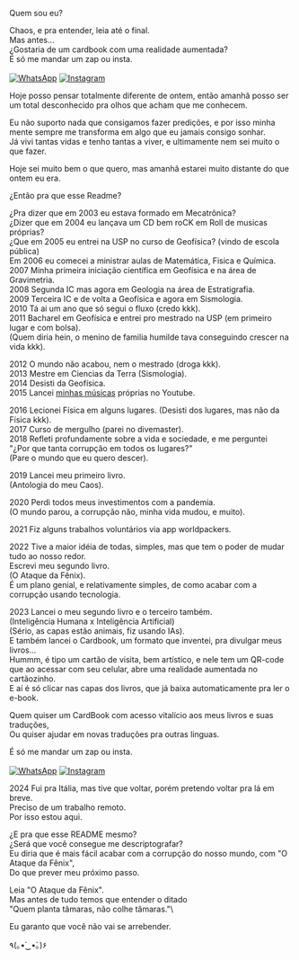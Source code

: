 Quem sou eu?
 
Chaos, e pra entender, leia até o final.\
Mas antes...\
¿Gostaria de um cardbook com uma realidade aumentada?\
É só me mandar um zap ou insta.\
\
[![WhatsApp](https://img.shields.io/badge/WhatsApp-25D366?style=for-the-badge&logo=whatsapp&logoColor=white)](https://wa.me/5511959586934) [![Instagram](https://img.shields.io/badge/-Instagram-%23E4405F?style=for-the-badge&logo=instagram&logoColor=white)](https://www.instagram.com/ck_na_estrada_360/)


Hoje posso pensar totalmente diferente de ontem, então amanhã posso ser um total desconhecido pra olhos que acham que me conhecem.

Eu não suporto nada que consigamos fazer predições, e por isso minha mente sempre me transforma em algo que eu jamais consigo sonhar.\
Já vivi tantas vidas e tenho tantas a viver, e ultimamente nem sei muito o que fazer.

Hoje sei muito bem o que quero, mas amanhã estarei muito distante do que ontem eu era.

¿Então pra que esse Readme?

¿Pra dizer que em 2003 eu estava formado em Mecatrônica?\
¿Dizer que em 2004 eu lançava um CD bem roCK em Roll de musicas próprias?\
¿Que em 2005 eu entrei na USP no curso de Geofísica? (vindo de escola pública)\
Em 2006 eu comecei a ministrar aulas de Matemática, Fisica e Química.\
2007 Minha primeira iniciação científica em Geofísica e na área de Gravimetria.\
2008 Segunda IC mas agora em Geologia na área de Estratigrafia.\
2009 Terceira IC e de volta a Geofísica e agora em Sismologia.\
2010 Tá ai um ano que só segui o fluxo (credo kkk).\
2011 Bacharel em Geofísica e entrei pro mestrado na USP (em primeiro lugar e com bolsa).\
(Quem diria hein, o menino de familia humilde tava conseguindo crescer na vida kkk).

2012 O mundo não acabou, nem o mestrado (droga kkk).\
2013 Mestre em Ciencias da Terra (Sismologia). \
2014 Desisti da Geofísica.\
2015 Lancei [minhas músicas](https://www.youtube.com/watch?v=yG2tVJiNM5s&list=PLxD_H3_3AyJ1lxQYX9IpwkyFwni61zv_8) próprias no Youtube.

2016 Lecionei Física em alguns lugares. (Desisti dos lugares, mas não da Física kkk).\
2017 Curso de mergulho (parei no divemaster).\
2018 Refleti profundamente sobre a vida e sociedade, e me perguntei\
"¿Por que tanta corrupção em todos os lugares?"\
(Pare o mundo que eu quero descer).

2019 Lancei meu primeiro livro.\
(Antologia do meu Caos).

2020 Perdi todos meus investimentos com a pandemia.\
(O mundo parou, a corrupção não, minha vida mudou, e muito).

2021 Fiz alguns trabalhos voluntários via app worldpackers.

2022 Tive a maior idéia de todas, simples, mas que tem o poder de mudar tudo ao nosso redor.\
Escrevi meu segundo livro. \
(O Ataque da Fênix). \
É um plano genial, e relativamente simples, de como acabar com a corrupção usando tecnologia.

2023 Lancei o meu segundo livro e o terceiro também.\
(Inteligência Humana x Inteligência Artificial)\
(Sério, as capas estão animais, fiz usando IAs).\
E também lancei o Cardbook, um formato que inventei, pra divulgar meus livros...\
Hummm, é tipo um cartão de visita, bem artístico, e nele tem um QR-code que ao acessar com seu celular, abre uma realidade aumentada no cartãozinho.\
E aí é só clicar nas capas dos livros, que já baixa automaticamente pra ler o e-book.

Quem quiser um CardBook com acesso vitalício aos meus livros e suas traduções, \
Ou quiser ajudar em novas traduções pra outras linguas.

É só me mandar um zap ou insta.\
\
[![WhatsApp](https://img.shields.io/badge/WhatsApp-25D366?style=for-the-badge&logo=whatsapp&logoColor=white)](https://wa.me/5511959586934) [![Instagram](https://img.shields.io/badge/-Instagram-%23E4405F?style=for-the-badge&logo=instagram&logoColor=white)](https://www.instagram.com/ck_na_estrada_360/)


2024 Fui pra Itália, mas tive que voltar, porém pretendo voltar pra lá em breve.\
Preciso de um trabalho remoto.\
Por isso estou aqui.

¿E pra que esse README mesmo?\
¿Será que você consegue me descriptografar?\
Eu diria que é mais fácil acabar com a corrupção do nosso mundo, com "O Ataque da Fênix",\
Do que prever meu próximo passo.

Leia "O Ataque da Fênix".\
Mas antes de tudo temos que entender o ditado\
"Quem planta tâmaras, não colhe tâmaras."\

Eu garanto que você não vai se arrebender.

٩(｡•́‿•̀｡)۶
